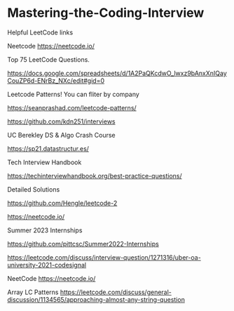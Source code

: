 # Mastering-the-Coding-Interview

Helpful LeetCode links

Neetcode
https://neetcode.io/

Top 75 LeetCode Questions.

https://docs.google.com/spreadsheets/d/1A2PaQKcdwO_lwxz9bAnxXnIQayCouZP6d-ENrBz_NXc/edit#gid=0

Leetcode Patterns! You can fliter by company

https://seanprashad.com/leetcode-patterns/

https://github.com/kdn251/interviews

UC Berekley DS & Algo Crash Course

https://sp21.datastructur.es/

Tech Interview Handbook

https://techinterviewhandbook.org/best-practice-questions/

Detailed Solutions

https://github.com/Hengle/leetcode-2

https://neetcode.io/


Summer 2023 Internships

https://github.com/pittcsc/Summer2022-Internships

https://leetcode.com/discuss/interview-question/1271316/uber-oa-university-2021-codesignal

NeetCode
https://neetcode.io/

Array LC Patterns
https://leetcode.com/discuss/general-discussion/1134565/approaching-almost-any-string-question
